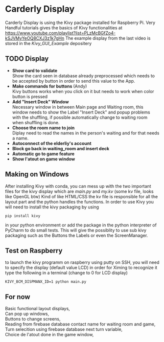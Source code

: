 # Carderly Display

Carderly Display is using the Kivy package installed for Raspberry Pi. Very Handful tutorials gives the basics of Kivy functionalities at https://www.youtube.com/playlist?list=PLzMcBGfZo4-kSJVMyYeOQ8CXJ3z1k7gHn 
The example display from the last video is stored in the *Kivy_GUI_Example* depositery

## TODO Display
* <b> Show card to validate </b></br>
Show the card seen in database already preprocessed which needs to be accepted by button in order to send this value to the App.
* <b> Make commands for buttons </b>(Andy)</br>
Kivy buttons works when you click on it but needs to work when color button is pressed
* <b> Add "Insert Deck" Window </b></br>
Necessary window in between Main page and Waiting room, this window needs to show the Label "Insert Deck" and popup problems with the shuffling, if possible automatically change to waiting room when shuffling is done.
* <b> Choose the room name to join </b> </br>
Diplay need to read the names in the person's waiting and for that needs a name.
* <b> Autoconnect of the elderliy's account </b> </br>
* <b> Block go back in waiting_room and insert deck </b> </br>
* <b> Automatic go to game feature </b>
* <b> Show l'atout on game window </b>

## Making on Windows
  After installing Kivy with conda, you can mess up with the two important files for the kivy display which are *main.py* and *my.kv* (some kv file, looks like OpenGL btw)
Kind of like HTML/CSS the kv file is responsible for all the layout part and the python handles the functions. In order to use Kivy you will need to install the kivy packaging by using
```
pip install kivy
```
in your python environment or add the package in the python interpreter of PyCharm to do small tests. This will give the possiblity to use sub kivy packaging such as the Buttons the Labels or even the ScreenManager.
## Test on Raspberry
  to launch the kivy programm on raspberry using putty on SSH, you will need to specify the display (default value LCD) in order for Ximing to recognize it type the following in a terminal (change to 0 for LCD display)
```
KIVY_BCM_DISPMANX_ID=1 python main.py
```
## For now
Basic functional layout displays, <br/>
Can pop up windows, <br/>
Buttons to change screens, <br/>
Reading from firebase database contact name for waiting room and game, <br/>
Turn selecition using firebase database next turn variable, <br/>
Choice de l'atout done in the game window, <br/>
